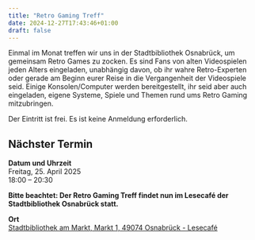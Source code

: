 ```yaml
---
title: "Retro Gaming Treff"
date: 2024-12-27T17:43:46+01:00
draft: false
---
```


Einmal im Monat treffen wir uns in der Stadtbibliothek Osnabrück, um gemeinsam Retro Games zu zocken.
Es sind Fans von alten Videospielen jeden Alters eingeladen, unabhängig davon,
ob ihr wahre Retro-Experten oder gerade am Beginn eurer Reise in die Vergangenheit der Videospiele seid.
Einige Konsolen/Computer werden bereitgestellt, ihr seid aber auch eingeladen, eigene Systeme, Spiele und Themen rund ums Retro Gaming mitzubringen.

Der Eintritt ist frei. Es ist keine Anmeldung erforderlich.

## Nächster Termin
**Datum und Uhrzeit**\
Freitag, 25. April 2025\
18:00 – 20:30

**Bitte beachtet: Der Retro Gaming Treff findet nun im Lesecafé der Stadtbibliothek Osnabrück statt.**

**Ort**\
[Stadtbibliothek am Markt, Markt 1, 49074 Osnabrück - Lesecafé](https://www.openstreetmap.org/node/268428092#map=19/52.277116/8.041998)
